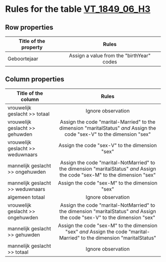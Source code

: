# Rules for the table [VT_1849_06_H3](https://github.com/cgueret/DataDump/blob/master/xls-marked/VT_1849_06_H3_marked.xls?raw=true)
## Row properties
| Title of the property | Rules |
| --------------------- |:-----:|
| Geboortejaar | Assign a value from the "birthYear" codes |
## Column properties
| Title of the column | Rules |
| --------------------- |:-----:|
| vrouwelijk geslacht >> totaal | Ignore observation |
| vrouwelijk geslacht >> gehuwden | Assign the code "marital-Married" to the dimension "maritalStatus" *and* Assign the code "sex-V" to the dimension "sex" |
| vrouwelijk geslacht >> weduwnaars | Assign the code "sex-V" to the dimension "sex" |
| mannelijk geslacht >> ongehuwden | Assign the code "marital-NotMarried" to the dimension "maritalStatus" *and* Assign the code "sex-M" to the dimension "sex" |
| mannelijk geslacht >> weduwnaars | Assign the code "sex-M" to the dimension "sex" |
| algemeen totaal | Ignore observation |
| vrouwelijk geslacht >> ongehuwden | Assign the code "marital-NotMarried" to the dimension "maritalStatus" *and* Assign the code "sex-V" to the dimension "sex" |
| mannelijk geslacht >> gehuwden | Assign the code "sex-M" to the dimension "sex" *and* Assign the code "marital-Married" to the dimension "maritalStatus" |
| mannelijk geslacht >> totaal | Ignore observation |
